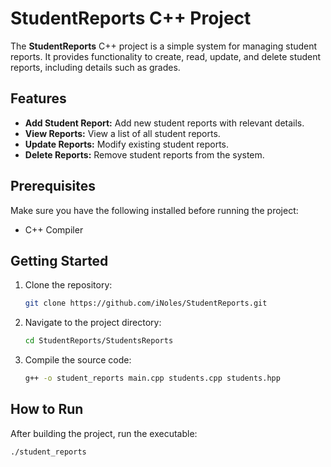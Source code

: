 # StudentReports C++ Project

The **StudentReports** C++ project is a simple system for managing student reports. It provides functionality to create, read, update, and delete student reports, including details such as grades.

## Features

- **Add Student Report:** Add new student reports with relevant details.
- **View Reports:** View a list of all student reports.
- **Update Reports:** Modify existing student reports.
- **Delete Reports:** Remove student reports from the system.

## Prerequisites

Make sure you have the following installed before running the project:

- C++ Compiler

## Getting Started

1. Clone the repository:

   ```bash
   git clone https://github.com/iNoles/StudentReports.git
   ```
2. Navigate to the project directory:
   ```bash
   cd StudentReports/StudentsReports
   ```
3. Compile the source code:
     ```bash
     g++ -o student_reports main.cpp students.cpp students.hpp
     ```
## How to Run
After building the project, run the executable:
```bash
./student_reports
```
